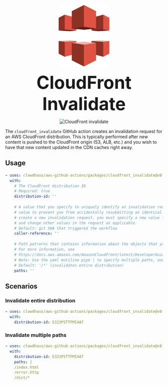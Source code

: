 <p align="center">
  <img src="../../.github/images/cloudfront.svg" alt="aws-cloudfront" height="196px">
</p>
<h1 style="font-size: 56px; margin: 0; padding: 0;" align="center">
  CloudFront Invalidate
</h1>
<p align="center">
  <img src="https://github.com/clowdhaus/aws-github-actions/workflows/CloudFront%20Invalidation/badge.svg" alt="CloudFront invalidate">
</p>

The `cloudfront_invalidate` GitHub action creates an invalidation request for an AWS CloudFront distribution. This is typically performed after new content is pushed to the CloudFront origin (S3, ALB, etc.) and you wish to have that new content updated in the CDN caches right away.

## Usage

```yml
- uses: clowdhaus/aws-github-actions/packages/cloudfront_invalidate@v0.4
  with:
    # The CloudFront distribution ID
    # Required: true
    distribution-id: ''

    # A value that you specify to uniquely identify an invalidation request. CloudFront uses the
    # value to prevent you from accidentally resubmitting an identical request. Whenever you
    # create a new invalidation request, you must specify a new value for `caller-reference`
    # and change other values in the request as applicable.
    # Default: git SHA that triggered the workflow
    caller-reference: ''

    # Path patrerns that contains information about the objects that you want to invalidate.
    # For more information, see
    # https://docs.aws.amazon.com/AmazonCloudFront/latest/DeveloperGuide/Invalidation.html
    # Note: Use the yaml mutiline pipe | to specify multiple paths, one on each line
    # Default: '/*' (invalidates entire distribution)
    paths: ''
```

## Scenarios

### Invalidate entire distribution

```yml
- uses: clowdhaus/aws-github-actions/packages/cloudfront_invalidate@v0.4
  with:
    distribution-id: E323PSTTFMI4A7
```

### Invalidate multiple paths

```yml
- uses: clowdhaus/aws-github-actions/packages/cloudfront_invalidate@v0.4
  with:
    distribution-id: E323PSTTFMI4A7
    paths: |
    /index.html
    /error.http
    /dist/*
```
